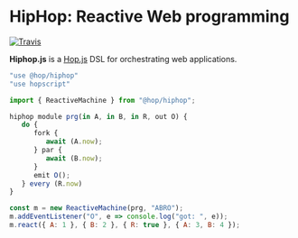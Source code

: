 HipHop: Reactive Web programming
================================

[![Travis](https://api.travis-ci.com/manuel-serrano/hiphop.svg)](https://travis-ci.com/manuel-serrano/hiphop/builds)

__Hiphop.js__ is a [Hop.js](http://hop-dev.inria.fr) DSL for
orchestrating web applications.


```javascript
"use @hop/hiphop"
"use hopscript"

import { ReactiveMachine } from "@hop/hiphop";

hiphop module prg(in A, in B, in R, out O) {
   do {
      fork {
         await (A.now);
      } par {
         await (B.now);
      }
      emit O();
   } every (R.now)
}

const m = new ReactiveMachine(prg, "ABRO");
m.addEventListener("O", e => console.log("got: ", e));
m.react({ A: 1 }, { B: 2 }, { R: true }, { A: 3, B: 4 });
```
